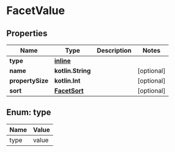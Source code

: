
# FacetValue

## Properties
Name | Type | Description | Notes
------------ | ------------- | ------------- | -------------
**type** | [**inline**](#TypeEnum) |  | 
**name** | **kotlin.String** |  |  [optional]
**propertySize** | **kotlin.Int** |  |  [optional]
**sort** | [**FacetSort**](FacetSort.md) |  |  [optional]


<a name="TypeEnum"></a>
## Enum: type
Name | Value
---- | -----
type | value



